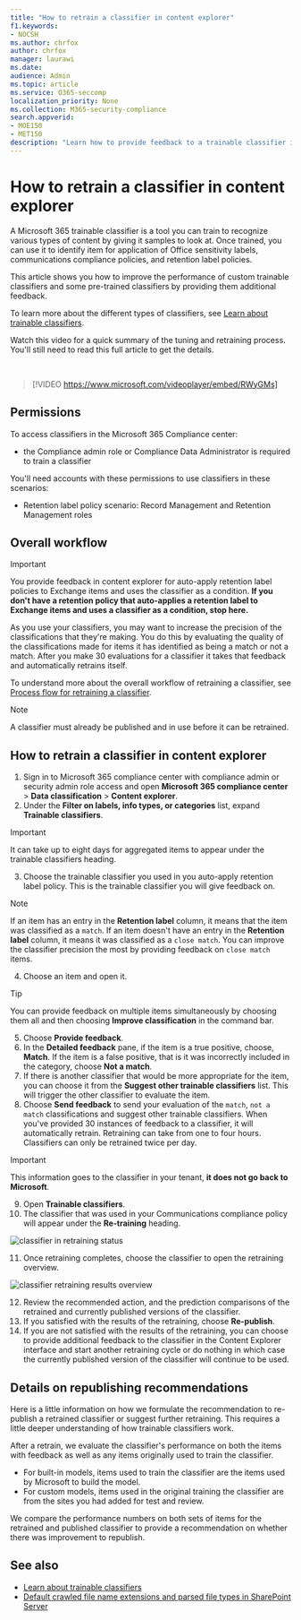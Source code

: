 ```yaml
---
title: "How to retrain a classifier in content explorer"
f1.keywords:
- NOCSH
ms.author: chrfox
author: chrfox
manager: laurawi
ms.date:
audience: Admin
ms.topic: article
ms.service: O365-seccomp
localization_priority: None
ms.collection: M365-security-compliance
search.appverid: 
- MOE150
- MET150
description: "Learn how to provide feedback to a trainable classifier in Content explorer."
---
```


# How to retrain a classifier in content explorer

A Microsoft 365 trainable classifier is a tool you can train to recognize various types of content by giving it samples to look at. Once trained, you can use it to identify item for application of Office sensitivity labels, communications compliance policies, and retention label policies.

This article shows you how to improve the performance of custom trainable classifiers and some pre-trained classifiers by providing them additional feedback.

To learn more about the different types of classifiers, see [Learn about trainable classifiers](classifier-learn-about.md).

Watch this video for a quick summary of the tuning and retraining process. You'll still need to read this full article to get the details.

</br>

> [!VIDEO https://www.microsoft.com/videoplayer/embed/RWyGMs]


## Permissions

To access classifiers in the Microsoft 365 Compliance center:

- the Compliance admin role or Compliance Data Administrator is required to train a classifier

You'll need accounts with these permissions to use classifiers in these scenarios:

- Retention label policy scenario: Record Management and Retention Management roles 

## Overall workflow

> [!IMPORTANT]
> You provide feedback in content explorer for auto-apply retention label policies to Exchange items and uses the classifier as a condition. **If you don't have a retention policy that auto-applies a retention label to Exchange items and      uses a classifier as a condition, stop here.**

As you use your classifiers, you may want to increase the precision of the classifications that they're making. You do this by evaluating the quality of the classifications made  for items it has identified as being a match or not a match. After you make 30 evaluations for a classifier it takes that feedback and automatically retrains itself.

To understand more about the overall workflow of retraining a classifier, see [Process flow for retraining a classifier](classifier-learn-about.md#retraining-classifiers).

> [!NOTE]
> A classifier must already be published and in use before it can be retrained.

## How to retrain a classifier in content explorer

1. Sign in to Microsoft 365 compliance center with compliance admin or security admin role access and open **Microsoft 365 compliance center** > **Data classification** > **Content explorer**. 
2. Under the **Filter on labels, info types, or categories** list, expand **Trainable classifiers**.

> [!IMPORTANT]
> It can take up to eight days for aggregated items to appear under the trainable classifiers heading.

3. Choose the trainable classifier you used in you auto-apply retention label policy. This is the trainable classifier you will give feedback on.

> [!NOTE]
> If an item has an entry in the **Retention label** column, it means that the item was classified as a `match`.  If an item doesn't have an entry in the **Retention label** column, it means it was classified as a `close match`. You can improve the classifier precision the most by providing feedback on `close match` items. 

4. Choose an item and open it.
 
 > [!TIP]
> You can provide feedback on multiple items simultaneously by choosing them all and then choosing **Improve classification** in the command bar.

5. Choose **Provide feedback**.
6. In the **Detailed feedback** pane, if the item is a true positive, choose, **Match**.  If the item is a false positive, that is it was incorrectly included in the category, choose **Not a match**.
7. If there is another classifier that would be more appropriate for the item, you can choose it from the **Suggest other trainable classifiers** list. This will trigger the other classifier to evaluate the item.
8. Choose **Send feedback** to send your evaluation of the `match`, `not a match` classifications and suggest other trainable classifiers. When you've provided 30 instances of feedback to a classifier, it will automatically  retrain. Retraining can take from one to four hours. Classifiers can only be retrained twice per day.

> [!IMPORTANT]
> This information goes to the classifier in your tenant, **it does not go back to Microsoft**.

9. Open **Trainable classifiers**.
10. The classifier that was used in your Communications compliance policy will appear under the **Re-training** heading.

![classifier in retraining status](../media/classifier-retraining.png)

11. Once retraining completes, choose the classifier to open the retraining overview.

![classifier retraining results overview](../media/classifier-retraining-overview.png)

12. Review the recommended action, and the prediction comparisons of the retrained and currently published versions of the classifier.
13. If you satisfied with the results of the retraining, choose **Re-publish**.
14. If you are not satisfied with the results of the retraining, you can choose to provide additional feedback to the classifier in the Content Explorer interface and start another retraining cycle or do nothing in which case the currently published version of the classifier will continue to be used. 

## Details on republishing recommendations

Here is a little information on how we formulate the recommendation to re-publish a retrained classifier or suggest further retraining. This requires a little deeper understanding of how trainable classifiers work.

After a retrain, we evaluate the classifier's performance on both the items with feedback as well as any items originally used to train the classifier. 

- For built-in models, items used to train the classifier are the items used by Microsoft to build the model.
- For custom models, items used in the original training the classifier are from the sites you had added for test and review.

We compare the performance numbers on both sets of items for the retrained and published classifier to provide a recommendation on whether there was improvement to republish. 

## See also

- [Learn about trainable classifiers](classifier-learn-about.md)
- [Default crawled file name extensions and parsed file types in SharePoint Server](/sharepoint/technical-reference/default-crawled-file-name-extensions-and-parsed-file-types)